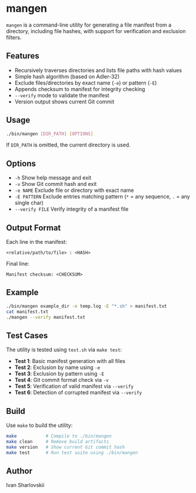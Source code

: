 # mangen

`mangen` is a command-line utility for generating a file manifest from a directory, including file hashes, with support for verification and exclusion filters.

## Features

- Recursively traverses directories and lists file paths with hash values
- Simple hash algorithm (based on Adler-32)
- Exclude files/directories by exact name (`-e`) or pattern (`-E`)
- Appends checksum to manifest for integrity checking
- `--verify` mode to validate the manifest
- Version output shows current Git commit

## Usage

```bash
./bin/mangen [DIR_PATH] [OPTIONS]
```

If `DIR_PATH` is omitted, the current directory is used.

## Options

- `-h`              Show help message and exit
- `-v`              Show Git commit hash and exit
- `-e NAME`         Exclude file or directory with exact name
- `-E PATTERN`      Exclude entries matching pattern (`*` = any sequence, `.` = any single char)
- `--verify FILE`   Verify integrity of a manifest file

## Output Format

Each line in the manifest:

```text
<relative/path/to/file> : <HASH>
```

Final line:

```text
Manifest checksum: <CHECKSUM>
```

## Example

```bash
./bin/mangen example_dir -e temp.log -E "*.sh" > manifest.txt
cat manifest.txt
./mangen --verify manifest.txt
```

## Test Cases

The utility is tested using `test.sh` via `make test`:

- **Test 1**: Basic manifest generation with all files
- **Test 2**: Exclusion by name using `-e`
- **Test 3**: Exclusion by pattern using `-E`
- **Test 4**: Git commit format check via `-v`
- **Test 5**: Verification of valid manifest via `--verify`
- **Test 6**: Detection of corrupted manifest via `--verify`

## Build

Use `make` to build the utility:

```bash
make           # Compile to ./bin/mangen
make clean     # Remove build artifacts
make version   # Show current Git commit hash
make test      # Run test suite using ./bin/mangen
```

## Author

Ivan Sharlovskii
